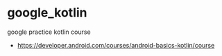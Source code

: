 # google_kotlin
google practice kotlin course

* https://developer.android.com/courses/android-basics-kotlin/course
